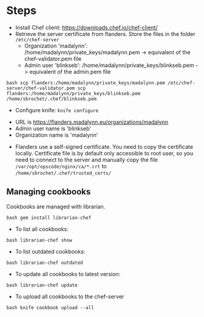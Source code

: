 # Steps

* Install Chef client: https://downloads.chef.io/chef-client/
* Retrieve the server certificate from flanders. Store the files in the folder `/etc/chef-server`
    - Organization 'madalynn': /home/madalynn/private_keys/madalynn.pem -> equivalent of the chef-validator.pem file
    - Admin user 'blinkseb': /home/madalynn/private_keys/blinkseb.pem -> equivalent of the admin.pem file

``bash
    scp flanders:/home/madalynn/private_keys/madalynn.pem /etc/chef-server/chef-validator.pem
    scp flanders:/home/madalynn/private_keys/blinkseb.pem /home/sbrochet/.chef/blinkseb.pem
``

* Configure knife: ``knife configure``
 - URL is https://flanders.madalynn.eu/organizations/madalynn
 - Admin user name is 'blinkseb'
 - Organization name is 'madalynn'

* Flanders use a self-signed certificate. You need to copy the certificate locally. Certificate file is by default only accessible to root user, so you need to connect to the server and manually copy the file `/var/opt/opscode/nginx/ca/*.crt` to `/home/sbrochet/.chef/trusted_certs/`

## Managing cookbooks

Cookbooks are managed with librarian.

``bash
gem install librarian-chef
``

* To list all cookbooks:

``bash
librarian-chef show
``

* To list outdated cookbooks:

``bash
librarian-chef outdated
``

* To update all cookbooks to latest version:

``bash
librarian-chef update
``

* To upload all cookbooks to the chef-server

``bash
knife cookbook upload --all
``
